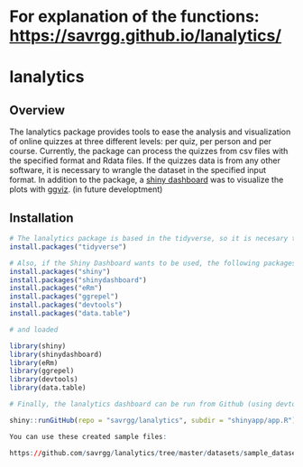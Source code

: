 
<!-- README.md is generated from README.Rmd. Please edit that file -->
**For explanation of the functions: https://savrgg.github.io/lanalytics/**
===============================================

lanalytics
==========

Overview
--------

The lanalytics package provides tools to ease the analysis and visualization of online quizzes at three different levels: per quiz, per person and per course. Currently, the package can process the quizzes from csv files with the specified format and Rdata files. If the quizzes data is from any other software, it is necessary to wrangle the dataset in the specified input format. In addition to the package, a [shiny dashboard](https://rstudio.github.io/shinydashboard/) was to visualize the plots with [ggviz](http://ggvis.rstudio.com/). (in future developtment)

Installation
------------

``` r
# The lanalytics package is based in the tidyverse, so it is necesary to install this package:
install.packages("tidyverse")

# Also, if the Shiny Dashboard wants to be used, the following packages should be installed:
install.packages("shiny")
install.packages("shinydashboard")
install.packages("eRm")
install.packages("ggrepel")
install.packages("devtools")
install.packages("data.table")

# and loaded 

library(shiny)
library(shinydashboard)
library(eRm)
library(ggrepel)
library(devtools)
library(data.table)

# Finally, the lanalytics dashboard can be run from Github (using devtools library):

shiny::runGitHub(repo = "savrgg/lanalytics", subdir = "shinyapp/app.R")

You can use these created sample files:

https://github.com/savrgg/lanalytics/tree/master/datasets/sample_dataset
```

<!-- #  -->
<!-- # At per quiz level,  -->
<!-- #  -->
<!-- # It is especially designed to process the outputs from Learning Catalytics software and from Google Forms -->
<!-- #  -->
<!-- # and functions and quizzes from three source of data. The first  -->
<!-- #  -->
<!-- # For each quiz, the package creates a quizz object -->
<!-- #  -->
<!-- # For each course, the package creates a course object -->
<!-- #  -->
<!-- # As an additional tool,  -->
<!-- #  -->
<!-- # Analysis of student data from quizzes -->
<!-- #  -->
<!-- # Files: -->
<!-- #  -->
<!-- # 1. parsequizzes.R -->
<!-- #  -->
<!-- # - First data parsing step - this script is designed to be run exactly once at  -->
<!-- #     the beginning of the data analysis process -->
<!-- # - Takes xlsx file for each quiz as downloaded from Learning Catalytics -->
<!-- # - Assigns each student a unique random identifier -->
<!-- # - Creates 3 tables, all of which have one row per student ID, and one column per    -->
<!-- #     quiz question. Data in those tables are  -->
<!-- #     - Absolute time of answer -->
<!-- #     - Content of answer -->
<!-- #     - Correctness of answer (1 or 0) -->
<!-- #     All three tables are saved into xlsx files -->
<!-- # - Creates an additional (confidential) table of student IDs and names, to be -->
<!-- #     stored in a safe place -->
<!-- #  -->
<!-- #  -->
<!-- # 2. order_time.R -->
<!-- #  -->
<!-- # - Depends on parsequizzes.R -->
<!-- # - Takes absolute time stamp data as computed using parsequizzes.R -->
<!-- # - For each quiz and each student, computes  -->
<!-- #     - the order in which questions were answered -->
<!-- #     - the time it took to answer each question -->
<!-- #  -->
<!-- #  -->
<!-- # 3. easiness_time.R -->
<!-- #  -->
<!-- # - Depends on order_time.R, parsequizzes.R  -->
<!-- # - Takes time per question and correctness information -->
<!-- # - For each quiz question, compute -->
<!-- #     - item easiness (% of sdtudents who g) -->
<!-- #     - time to answeer item (median across all students) -->
<!-- # - scatter plots easiness vs time -->
<!-- #  -->
<!-- #  -->
<!-- # 4. guessers.R -->
<!-- #  -->
<!-- # - Depends on order_time.R, parsequizzes.R -->
<!-- # - Assumes that the first two and last two questions of each quiz are easy  -->
<!-- #     (in our case, because they are about study style and preparaation) -->
<!-- # - Uses time for those easy question as a threshold (i.e. fastest possible) -->
<!-- # - Computes questions answered below this threshold and classifies them as -->
<!-- #     - cheating, if the answer was correct -->
<!-- #     - guessing, if the answer was wrong -->
<!-- # - Plots overall occurence of guessing and cheating across quizzes and students -->
<!-- #  -->
<!-- # 5. easiness_time_level.R -->
<!-- #  -->
<!-- # - Depends on easiness_time.R -->
<!-- # - Also depends on a rating of cognitive level for each question (as provided by -->
<!-- #     the instructor, 1=low, 3=high) -->
<!-- # - Plots scatter plot of easiness vs time, colour-coded by cognitive level -->
<!-- #  -->
<!-- # 6. easiness_time_level_two_years.R -->
<!-- #  -->
<!-- # - Depends on easiness_time.R -->
<!-- # - Also depends on a rating of cognitive level for each question (as provided by -->
<!-- #     the instructor, 1=low, 3=high) -->
<!-- # - Does the same as easiness_time_level.R, but for two successive years -->
<!-- # - Plots data from both years side-by-side -->
<!-- #  -->
<!-- # 7. import_time_easiness.R -->
<!-- #  -->
<!-- # - Now obsolete!  -->
<!-- # - Helper script to import data from excel for further processing -->
<!-- # - Written in order to be able to use earlier data we processed in MATLAB -->
<!-- # - Not part of the analysis workflow if everything is done in lanalytics  -->
<!-- #  -->
<!-- # 8. small change -->
